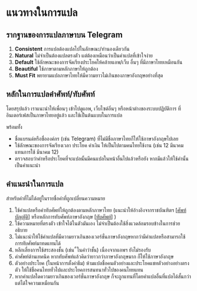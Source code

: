 # แนวทางในการแปล
## รากฐานของการแปลภาษาบน Telegram

1. **Consistent**
การแปลต้องแปลไปในลักษณะ/ทำนองเดียวกัน
2. **Natural**
ไม่จำเป็นต้องแปลตรงตัว แต่ต้องเหมือนว่าเป็นคำแปลที่เข้าใจง่าย
3. **Default**
ใช้ลักษณะของการจัดเรียงประโยคให้คล้ายแอพ/เว็บ อื่นๆ ที่มีภาษาไทยเหมือนกัน
4. **Beautiful**
ใช้ภาษาตามหลักภาษาให้ถูกต้อง
5. **Must Fit**
พยายามแปลภาษาไทยให้มีความยาวไม่เกินของภาษาอังกฤษอย่างที่สุด

## หลักในการแปลคำศัพท์/ทับศัพท์

โดยสรุปแล้ว เราแนะนำให้เพื่อนๆ เข้าไปดูแอพ, เว็บไซต์อิ่นๆ หรือหน้าต่างของระบบปฏิบัติการ ที่อินเตอร์เฟสเป็นภาษาไทยอยู่แล้ว และใช้เป็นต้นแบบในการแปล

พร้อมทั้ง

- ชื่อแบรนด์หรือชื่อองค์กร (เช่น Telegram) ที่ไม่มีชื่อภาษาไทยก็ให้ใช้ภาษาอังกฤษไปเลย
- ใช้ลักษณะของการจัดเรียงเวลา ประโยค ค่าเงิน ให้เป็นไปตามคนไทยใช้งาน (เช่น 12 มีนาคม แทนการใช้ มีนาคม 12)
- ตรวจสอบว่าคำหรือประโยคที่จะแปลนั้นมีคนแปลในหน้าอื่นไปแล้วหรือยัง หากมีแล้วให้ใช้คำนั้นเป็นคำแนะนำ

## คำแนะนำในการแปล

สำหรับคำที่ไม่ได้อยู่ในรายชื่อคำที่ถูกเปลี่ยนความหมาย

1. ใช้คำแปลหรือคำทับศัพท์ให้ถูกต้องตามหลักภาษาไทย (แนะนำให้อ้างอิงจากราชบัณฑิตฯ [[ศัพท์บัญญัติ](https://coined-word.orst.go.th/)] หรือหลักการทับศัพท์ภาษาอังกฤษ [[ทับศัพท์](https://transliteration.orst.go.th/search)] )
2. ใช้ความหมายที่ตรงตัว เข้าใจได้ในตัวมันเอง ไม่จำเป็นต้องใช้สิ่งแวดล้อมรอบข้างในการช่วยอธิบาย
3. ไม่แนะนำให้ใช้คำแปลที่มีความยาวเกินของเวอร์ชั่นภาษาอังกฤษหากว่ามีคำแปลหรือสามารถใช้การทับศัพท์มาทดแทนได้
4. หลีกเลี่ยงการใช้สระสองชั้น (เช่น  ั้ ในคำว่าชั้น) เนื่องจากแอพฯ ยังไม่รองรับ
5. คำศัพท์ด้านเทคนิค หากทับศัพท์แล้วคิดว่ายาวกว่าภาษาอังกฤษมาก ก็ให้ใช้ภาษาอังกฤษ
6. ตัวอย่างประโยค (ในหน้าการตั้งค่าธีม) ห้ามแปลชื่อคนตัวอย่างและประโยคแชทตัวอย่างอย่างตรงตัว ให้ใช้ชื่อคนไทยทั่วไปและประโยคการสนทนาทั่วไปของคนไทยแทน
7. หากคำแปลใดความยาวเกินของเวอร์ชั่นภาษาอังกฤษ ก็จะถูกแทนที่โดยคำแปลอื่นที่แปลได้สั้นกว่าแต่ได้ใจความเหมือนกัน
